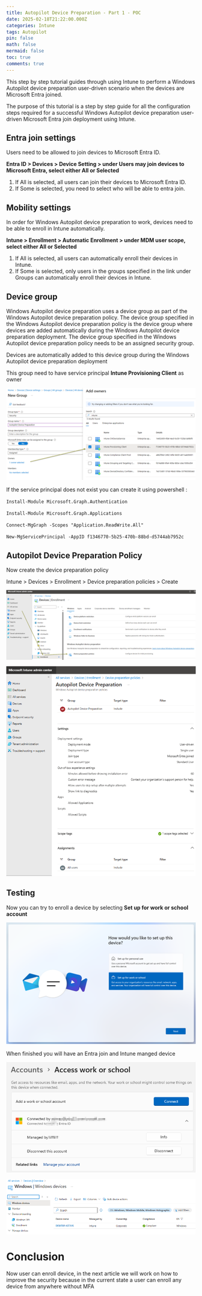 ```yaml
---
title: Autopilot Device Preparation - Part 1 - POC
date: 2025-02-18T21:22:00.000Z
categories: Intune
tags: Autopilot
pin: false
math: false
mermaid: false
toc: true
comments: true
---
```

This step by step tutorial guides through using Intune to perform a Windows Autopilot device preparation user-driven scenario when the devices are Microsoft Entra joined.

The purpose of this tutorial is a step by step guide for all the configuration steps required for a successful Windows Autopilot device preparation user-driven Microsoft Entra join deployment using Intune.

## Entra join settings

Users need to be allowed to join devices to Microsoft Entra ID. 

**Entra ID > Devices > Device Setting > under Users may join devices to Microsoft Entra, select either All or Selected**

1. If All is selected, all users can join their devices to Microsoft Entra ID.
2. If Some is selected, you need to select who will be able to entra join.

## Mobility settings

In order for Windows Autopilot device preparation to work, devices need to be able to enroll in Intune automatically.

**Intune > Enrollment > Automatic Enrollment > under MDM user scope, select either All or Selected**

1. If All is selected, all users can automatically enroll their devices in Intune.
2. If Some is selected, only users in the groups specified in the link under Groups can automatically enroll their devices in Intune.



## Device group

Windows Autopilot device preparation uses a device group as part of the Windows Autopilot device preparation policy. The device group specified in the Windows Autopilot device preparation policy is the device group where devices are added automatically during the Windows Autopilot device preparation deployment. The device group specified in the Windows Autopilot device preparation policy needs to be an assigned security group.

Devices are automatically added to this device group during the Windows Autopilot device preparation deployment

This group need to have service principal **Intune Provisioning Client** as owner

![](/assets/img/uploads/autopilotgroup.png)

If the service principal does not exist you can create it using powershell :

`Install-Module Microsoft.Graph.Authentication`

`Install-Module Microsoft.Graph.Applications`

`Connect-MgGraph -Scopes "Application.ReadWrite.All"`

`New-MgServicePrincipal -AppID f1346770-5b25-470b-88bd-d5744ab7952c`

## Autopilot Device Preparation Policy

Now create the device preparation policy

Intune > Devices > Enrollment > Device preparation policies > Create

![](/assets/img/uploads/autopilotpolicy.png)

![](/assets/img/uploads/autopilotpolicy2.png)

## Testing

Now you can try to enroll a device by selecting **Set up for work or school account**

![](/assets/img/uploads/work-or-school.png)

When finished you will have an Entra join and Intune manged device

![](/assets/img/uploads/enrolled.png)

![](/assets/img/uploads/intuneenrolleddevice.png)

# Conclusion

Now user can enroll device, in the next article we will work on how to improve the security because in the current state a user can enroll any device from anywhere without MFA
